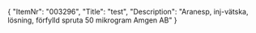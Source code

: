 {
  "ItemNr": "003296",
  "Title": "test",
  "Description": "Aranesp, inj-vätska, lösning, förfylld spruta 50 mikrogram Amgen AB"
}
